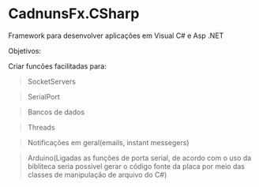 # CadnunsFx.CSharp
Framework para desenvolver aplicações em Visual C# e Asp .NET

Objetivos:

Criar funcões facilitadas para:

> SocketServers

> SerialPort

> Bancos de dados

> Threads

> Notificações em geral(emails, instant messegers)

> Arduino(Ligadas as funções de porta serial, de acordo com o uso da bibliteca seria possivel gerar o código fonte da placa por meio das classes de manipulação de arquivo do C#)
